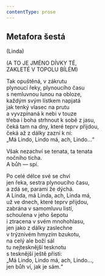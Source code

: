 ```yaml
---
contentType: prose
---
```


## Metafora šestá

(Linda)

(A TO JE JMÉNO DÍVKY TÉ,  
ZAKLETÉ V TOPOLU BÍLÉM)

Tak opuštěná, v zákrutu  
plynoucí řeky, plynoucího času  
s nemluvnou lunou na obloze,  
každým svým lístkem napjatá  
jak tenký vlasec na prutu  
a vyvzpínaná k nebi v touze  
třeba i boha strhnout k sobě z jasu,  
čeká tam na dny, které teprv přijdou,  
čeká až z dálky zazní k ní:  
„Má Lindo, Lindo má, ach, Lindo…“

Však nezachví se tenata, ta tenata  
nočního ticha.  
A bůh — spí.

Po celé délce své se chví  
jen řeka, sestra plynoucího času,  
a zdá se, parami že dýchá.  
A Linda, má Linda, ach, Linda má,  
už ve dnech, které teprv přijdou,  
zabrána v samomluvu listí,  
schoulena v jeho šepotu  
i ztracena v svém mnohohlasu,  
jen jako z dálky zaslechne  
v trýznivém hmyzím bzukotu,  
na celý ale boží sál  
tu nejtesknější tesknotu  
s tesknější ještě přísti:  
„Má Lindo, Lindo má, ach, Lindo…,  
jen bůh ví, jak je sám.“
